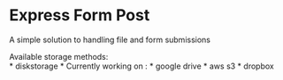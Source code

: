 # Express Form Post

A simple solution to handling file and form submissions <br/>

Available storage methods: <br/>
	* diskstorage
	* Currently working on :
		* google drive
		* aws s3
		* dropbox